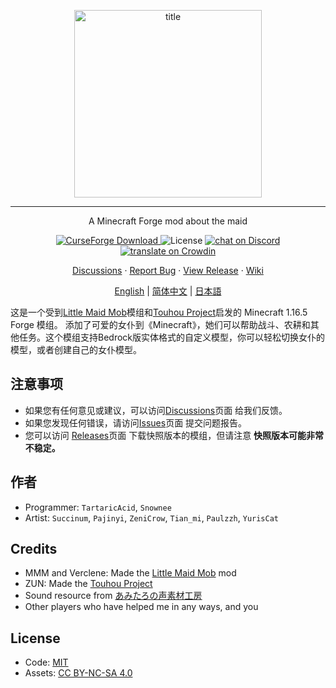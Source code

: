 <p align="center">
    <img width="300" src="https://i.loli.net/2021/08/24/9qfcwoChbiFSGTy.png" alt="title">
</p>
<hr>
<p align="center">A Minecraft Forge mod about the maid</p>
<p align="center">
    <a href="https://www.curseforge.com/minecraft/mc-mods/touhou-little-maid">
        <img src="http://cf.way2muchnoise.eu/full_touhou-little-maid_downloads.svg" alt="CurseForge Download">
    </a>
    <img src="https://img.shields.io/badge/license-MIT%2FCC%20BY--NC--SA%204.0-green" alt="License">
    <a href="https://discord.gg/re4xQtb">
        <img src="https://img.shields.io/discord/316493876103872512?logo=discord" alt="chat on Discord">
    </a>
    <a href="https://crowdin.com/project/touhoulittlemaid116">
        <img src="https://badges.crowdin.net/touhoulittlemaid116/localized.svg" alt="translate on Crowdin">
    </a>
</p>
<p align="center">
    <a href="https://github.com/TartaricAcid/TouhouLittleMaid/discussions">Discussions</a>    ·
    <a href="https://github.com/TartaricAcid/TouhouLittleMaid/issues">Report Bug</a>    ·
    <a href="https://github.com/TartaricAcid/TouhouLittleMaid/releases">View Release</a>    ·
    <a href="http://page.cfpa.team/TouhouLittleMaid/">Wiki</a>
</p>
<p align="center">
    <a href="readme.md">English</a> | 
    <a href="readme_zh.md">简体中文</a> | 
    <a href="#">日本語</a>
</p>

这是一个受到[Little Maid Mob](https://github.com/MMM666/littleMaidMob)模组和[Touhou Project](https://en.wikipedia.org/wiki/Touhou_Project)启发的 Minecraft 1.16.5 Forge 模组。
添加了可爱的女仆到《Minecraft》，她们可以帮助战斗、农耕和其他任务。这个模组支持Bedrock版实体格式的自定义模型，你可以轻松切换女仆的模型，或者创建自己的女仆模型。      

## 注意事项
- 如果您有任何意见或建议，可以访问[Discussions](https://github.com/TartaricAcid/TouhouLittleMaid/discussions)页面 给我们反馈。 
- 如果您发现任何错误，请访问[Issues](https://github.com/TartaricAcid/TouhouLittleMaid/issues)页面 提交问题报告。
- 您可以访问 [Releases](https://github.com/TartaricAcid/TouhouLittleMaid/releases)页面 下载快照版本的模组，但请注意 **快照版本可能非常不稳定。**

## 作者
- Programmer: `TartaricAcid`, `Snownee`
- Artist: `Succinum`, `Pajinyi`, `ZeniCrow`, `Tian_mi`, `Paulzzh`, `YurisCat`

## Credits
- MMM and Verclene: Made the [Little Maid Mob](https://github.com/MMM666/littleMaidMob) mod
- ZUN: Made the [Touhou Project](https://en.wikipedia.org/wiki/Touhou_Project)
- Sound resource from [あみたろの声素材工房](https://www14.big.or.jp/~amiami/happy/)
- Other players who have helped me in any ways, and you

## License
- Code: [MIT](https://www.mit.edu/~amini/LICENSE.md)
- Assets: [CC BY-NC-SA 4.0](https://creativecommons.org/licenses/by-nc-sa/4.0/)
